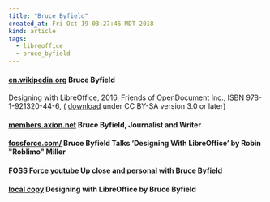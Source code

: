 ```yaml
---
title: "Bruce Byfield"
created_at: Fri Oct 19 03:27:46 MDT 2018
kind: article
tags:
  - libreoffice
  - bruce_byfield
---
```


<h4>
  <a href="https://en.wikipedia.org/wiki/Bruce_Byfield" target="_blank">en.wikipedia.org</a>
  Bruce Byfield
</h4>

Designing with LibreOffice, 2016, Friends of OpenDocument Inc., ISBN 978-1-921320-44-6, (
<a href="http://designingwithlibreoffice.com/wp-content/uploads/2016/03/DWL_fullbook.pdf" target="_blank">download</a>
under CC BY-SA version 3.0 or later)

<h4>
  <a href="http://members.axion.net/~bbyfield/" target="_blank">members.axion.net</a>
  Bruce Byfield, Journalist and Writer
</h4>

<h4>
  <a href="http://fossforce.com/2016/06/bruce-byfield-designing-libreoffice/" target="_blank">fossforce.com/</a>
  Bruce Byfield Talks ‘Designing With LibreOffice’ by Robin "Roblimo" Miller
</h4>

<h4>
  <a href="https://www.youtube.com/watch?time_continue=3&v=Ev6gLHMkMCI" target="_blank">FOSS Force youtube</a>
  Up close and personal with Bruce Byfield
</h4>

<h4>
  <a href="/assets/pdf/DWL_fullbook.pdf" target="_blank">local copy</a>
  Designing with LibreOffice by Bruce Byfield
</h4>

<!--
html boilerplate fragments
<a href="" target="_blank"></a>
<a name=""></a>
<img src="" width="400px">
<ul>
  <li></li>
  <li><a href="" target="_blank"></a></li>
</ul>
<pre>
</pre>
<p style="margin-bottom: 2em;"></p>
<hr style="border: 0; height: 3px; background: #333; background-image: linear-gradient(to right, #ccc, #333, #ccc);">
<pre><code>
</code></pre>
<math xmlns='http://www.w3.org/1998/math/mathml' display='block'>
</math>
-->
